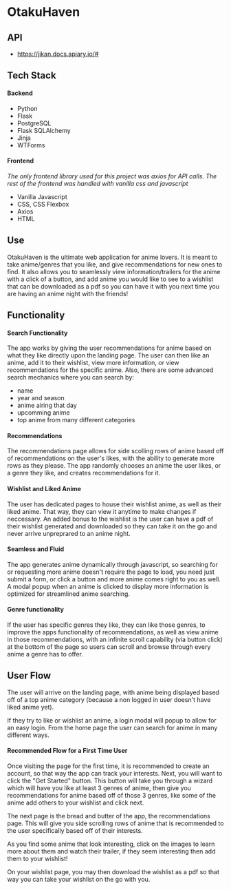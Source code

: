 # OtakuHaven
## API
* https://jikan.docs.apiary.io/#
## Tech Stack
#### Backend
* Python
* Flask
* PostgreSQL
* Flask SQLAlchemy
* Jinja
* WTForms
#### Frontend
*The only frontend library used for this project was axios for API calls. The rest of the frontend was handled with vanilla css and javascript*
* Vanilla Javascript
* CSS, CSS Flexbox
* Axios
* HTML

## Use
OtakuHaven is the ultimate web application for anime lovers. It is meant to take anime/genres that you like, and give recommendations for new ones to find. It also allows you to seamlessly view information/trailers for the anime with a click of a button, and add anime you would like to see to a wishlist that can be downloaded as a pdf so you can have it with you next time you are having an anime night with the friends!

## Functionality
#### Search Functionality
The app works by giving the user recommendations for anime based on what they like directly upon the landing page. The user can then like an anime, add it to their wishlist, view more information, or view recommendations for the specific anime. Also, there are some advanced search mechanics where you can search by:
* name
* year and season
* anime airing that day
* upcomming anime
* top anime from many different categories

#### Recommendations
The recommendations page allows for side scolling rows of anime based off of recommendations on the user's likes, with the ability to generate more rows as they please. The app randomly chooses an anime the user likes, or a genre they like, and creates recommendations for it.

#### Wishlist and Liked Anime

The user has dedicated pages to house their wishlist anime, as well as their liked anime. That way, they can view it anytime to make changes if neccessary. An added bonus to the wishlist is the user can have a pdf of their wishlist generated and downloaded so they can take it on the go and never arrive unpreprared to an anime night.

#### Seamless and Fluid

The app generates anime dynamically through javascript, so searching for or requesting more anime doesn't require the page to load, you need just submit a form, or click a button and more anime comes right to you as well. A modal popup when an anime is clicked to display more information is optimized for streamlined anime searching.

#### Genre functionality

If the user has specific genres they like, they can like those genres, to improve the apps functionality of recommendations, as well as view anime in those recommendations, with an infinite scroll capability (via button click) at the bottom of the page so users can scroll and browse through every anime a genre has to offer.

## User Flow

The user will arrive on the landing page, with anime being displayed based off of a top anime category (because a non logged in user doesn't have liked anime yet).

If they try to like or wishlist an anime, a login modal will popup to allow for an easy login. From the home page the user can search for anime in many different ways.

#### Recommended Flow for a First Time User

Once visiting the page for the first time, it is recommended to create an account, so that way the app can track your interests. Next, you will want to click the "Get Started" button. This button will take you through a wizard which will have you like at least 3 genres of anime, then give you recommendations for anime based off of those 3 genres, like some of the anime add others to your wishlist and click next.

The next page is the bread and butter of the app, the recommendations page. This will give you side scrolling rows of anime that is recommended to the user specifically based off of their interests. 

As you find some anime that look interesting, click on the images to learn more about them and watch their trailer, if they seem interesting then add them to your wishlist!

On your wishlist page, you may then download the wishlist as a pdf so that way you can take your wishlist on the go with you.





